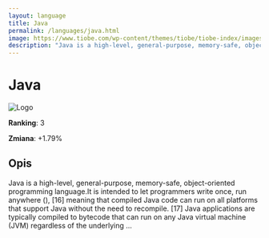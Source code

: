 ```yaml
---
layout: language
title: Java
permalink: /languages/java.html
image: https://www.tiobe.com/wp-content/themes/tiobe/tiobe-index/images/Java.png
description: "Java is a high-level, general-purpose, memory-safe, object-oriented programming language.It is intended to let programmers write once, run anywhere (), [16] meaning that compiled Java code can run on all platforms that support Java without the need to recompile. [17] Java applications are typically compiled to bytecode that can run on any Java virtual machine (JVM) regardless of the underlying ..."
---
```


# Java

![Logo](https://www.tiobe.com/wp-content/themes/tiobe/tiobe-index/images/Java.png)

**Ranking**: 3

**Zmiana**: +1.79%    

## Opis

Java is a high-level, general-purpose, memory-safe, object-oriented programming language.It is intended to let programmers write once, run anywhere (), [16] meaning that compiled Java code can run on all platforms that support Java without the need to recompile. [17] Java applications are typically compiled to bytecode that can run on any Java virtual machine (JVM) regardless of the underlying ...
